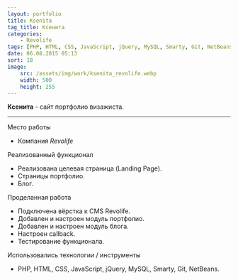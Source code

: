 ```yaml
---
layout: portfolio
title: Ksenita
tag_title: Ксенита
categories:
    - Revolife
tags: [PHP, HTML, CSS, JavaScript, jQuery, MySQL, Smarty, Git, NetBeans]
date: 06.08.2015 05:13
sort: 18
image: 
    src: /assets/img/work/ksenita_revolife.webp 
    width: 500
    height: 255
---
```


**Ксенита** - сайт портфолио визажиста.

---

Место работы

* Компания _Revolife_

Реализованный функционал

* Реализована целевая страница (Landing Page).
* Страницы портфолио.
* Блог.

Проделанная работа

* Подключена вёрстка к CMS Revolife.
* Добавлен и настроен модуль портфолио.
* Добавлен и настроен модуль блога.
* Настроен сallback.
* Тестирование функционала.

Использовались технологии / инструменты

* PHP, HTML, CSS, JavaScript, jQuery, MySQL, Smarty, Git, NetBeans.

